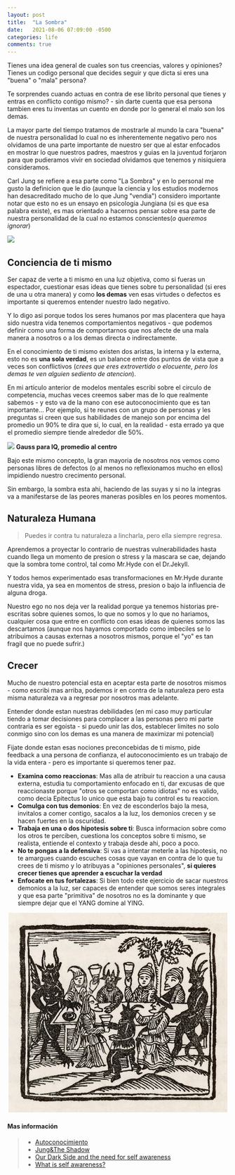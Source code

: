 ```yaml
---
layout: post
title:  "La Sombra"
date:   2021-08-06 07:09:00 -0500
categories: life
comments: true
---
```


Tienes una idea general de cuales son tus creencias, valores y opiniones?
Tienes un codigo personal que decides seguir y que dicta si eres una "buena" o "mala" persona?

Te sorprendes cuando actuas en contra de ese librito personal que tienes y entras en conflicto contigo mismo? - sin darte cuenta que esa persona tambien eres tu inventas un cuento en donde por lo general el malo son los demas.

La mayor parte del tiempo tratamos de mostrarle al mundo la cara "buena" de nuestra personalidad lo cual no es inherentemente negativo pero nos olvidamos de una parte importante de nuestro ser que al estar enfocados en mostrar lo que nuestros padres, maestros y guias en la juventud forjaron para que pudieramos vivir en sociedad olvidamos que tenemos y nisiquiera consideramos.

Carl Jung se refiere a esa parte como "La Sombra" y en lo personal me gusto la definicion que le dio (aunque la ciencia y los estudios modernos han desacreditado mucho de lo que Jung "vendia") considero importante notar que esto no es un ensayo en psicologia Jungiana (si es que esa palabra existe), es mas orientado a hacernos pensar sobre esa parte de nuestra personalidad de la cual no estamos conscientes(*o queremos ignorar*)

![](https://sursock.museum/sites/default/files/styles/full_original/public/header-shadow-learning.jpg?itok=t42RJQKF)

## Conciencia de ti mismo

Ser capaz de verte a ti mismo en una luz objetiva, como si fueras un espectador, cuestionar esas ideas que tienes sobre tu personalidad (si eres de una u otra manera) y como **los demas** ven esas virtudes o defectos es importante si queremos entender nuestro lado negativo.

Y lo digo asi porque todos los seres humanos por mas placentera que haya sido nuestra vida tenemos comportamientos negativos - que podemos definir como una forma de comportarnos que nos afecte de una mala manera a nosotros o a los demas directa o indirectamente.

En el conocimiento de ti mismo existen dos aristas, la interna y la externa, esto no es **una sola verdad**, es un balance entre dos puntos de vista que a veces son conflictivos (*crees que eres extrovertido o elocuente, pero los demas te ven alguien sediento de atencion*).

En mi articulo anterior de modelos mentales escribi sobre el circulo de competencia, muchas veces creemos saber mas de lo que realmente sabemos - y esto va de la mano con ese autoconocimiento que es tan importante... Por ejemplo, si te reunes con un grupo de personas y les preguntas si creen que sus habilidades de manejo son por encima del promedio un 90% te dira que si, lo cual, en la realidad - esta errado ya que el promedio siempre tiende alrededor dle 50%.

![](https://handinhandhomeschool.com/wp-content/uploads/2020/04/bellcurve.jpg)
**Gauss para IQ, promedio al centro**

Bajo este mismo concepto, la gran mayoria de nosotros nos vemos como personas libres de defectos (o al menos no reflexionamos mucho en ellos) impidiendo nuestro crecimento personal.

Sin embargo, la sombra esta ahi, haciendo de las suyas y si no la integras va a manifestarse de las peores maneras posibles en los peores momentos.

## Naturaleza Humana

> Puedes ir contra tu naturaleza a lincharla, pero ella siempre regresa.

Aprendemos a proyectar lo contrario de nuestras vulnerabilidades  hasta cuando llega un momento de presion o stress y la mascara se cae, dejando que la sombra tome control, tal como Mr.Hyde con el Dr.Jekyll.

Y todos hemos experimentado esas transformaciones en Mr.Hyde durante nuestra vida, ya sea en momentos de stress, presion o bajo la influencia de alguna droga.

Nuestro ego no nos deja ver la realidad porque ya tenemos historias pre-escritas sobre quienes somos, lo que no somos y lo que no hariamos, cualquier cosa que entre en conflicto con esas ideas de quienes somos las descartamos (aunque nos hayamos comportado como imbeciles se lo atribuimos a causas externas a nosotros mismos, porque el "yo" es tan fragil que no puede sufrir.)

## Crecer

Mucho de nuestro potencial esta en aceptar esta parte de nosotros mismos - como escribi mas arriba, podemos ir en contra de la naturaleza pero esta misma naturaleza va a regresar por nosotros mas adelante.

Entender donde estan nuestras debilidades (en mi caso muy particular tiendo a tomar decisiones para complacer a las personas pero mi parte contraria es ser egoista - si puedo unir las dos, establecer limites no solo conmigo sino con los demas es una manera de maximizar mi potencial)

Fijate donde estan esas nociones preconcebidas de ti mismo, pide feedback a una persona de confianza, el autoconocimiento es un trabajo de la vida entera - pero es importante si queremos tener paz.

- **Examina como reaccionas**: Mas alla de atribuir tu reaccion a una causa externa, estudia tu comportamiento enfocado en ti, dar excusas de que reaccionaste porque "otros se comportan como idiotas" no es valido, como decia Epitectus lo unico que esta bajo tu control es tu reaccion.
- **Comulga con tus demonios**: En vez de esconderlos bajo la mesa, invitalos a comer contigo, sacalos a la luz, los demonios crecen y se hacen fuertes en la oscuridad.
- **Trabaja en una o dos hipotesis sobre ti**: Busca informacion sobre como los otros te perciben, cuestiona los conceptos sobre ti mismo, se realista, entiende el contexto y trabaja desde ahi, poco a poco.
- **No te pongas a la defensiva**: Si vas a intentar meterle a las hipotesis, no te amargues cuando escuches cosas que vayan en contra de lo que tu crees de ti mismo y lo atribuyas a "opiniones personales", **si quieres crecer tienes que aprender a escuchar la verdad**
- **Enfocate en tus fortalezas**: Si bien todo este ejercicio de sacar nuestros demonios a la luz, ser capaces de entender que somos seres integrales y que esa parte "primitiva" de nosotros no es la dominante y que siempre dejar que el YANG domine al YING.

![](https://raw.githubusercontent.com/petesect18/notas/master/assets/Demonz.png)

#### Mas información ####
> + [Autoconocimiento](https://hbr.org/2018/01/what-self-awareness-really-is-and-how-to-cultivate-it)
> + [Jung&The Shadow](https://highexistence.com/carl-jung-shadow-guide-unconscious/)
> + [Our Dark Side and the need for self awareness](https://fromthegreennotebook.com/2019/04/22/our-dark-side-and-the-need-for-self-awareness/)
> + [What is self awareness?](https://positivepsychology.com/self-awareness-matters-how-you-can-be-more-self-aware/)
